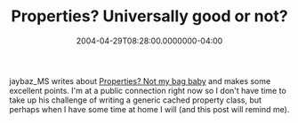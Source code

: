 ﻿---
title: Properties? Universally good or not?
date: "2004-04-29T08:28:00.0000000-04:00"
description: jaybaz_MS writes about Properties? Not my bag baby and makes some
featuredImage: img/properties-universally-good-or-not-featured.png
---

jaybaz_MS writes about [Properties? Not my bag baby](http://weblogs.asp.net/jaybaz_MS/archive/2004/04/29/123333.aspx) and makes some excellent points. I'm at a public connection right now so I don't have time to take up his challenge of writing a generic cached property class, but perhaps when I have some time at home I will (and this post will remind me).


